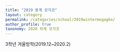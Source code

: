 ```yaml
---
title: "2019 동계 모각코"
layout: category
permalink: /categories/school/2019wintermogagko/
author_profile: true
taxonomy: 2020 하계 모각코
---
```

3학년 겨울방학(2019.12~2020.2)
